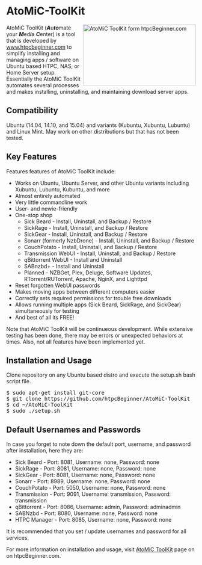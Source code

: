 # AtoMiC-ToolKit
<img src="http://www.htpcbeginner.com/images/2015/04/atomic-toolkit-300x162.jpg" alt="AtoMiC ToolKit form htpcBeginner.com" width="300" height="162" align="right"/>AtoMiC ToolKit (<b><i>A</i></b>u<b><i>to</i></b>mate your <b><i>M</i></b>ed<b><i>i</i></b>a <b><i>C</i></b>enter) is a tool that is developed by www.htpcbeginner.com to simplify installing and managing apps / software on Ubuntu based HTPC, NAS, or Home Server setup. Essentially the AtoMiC ToolKit automates several processes and makes installing, uninstalling, and maintaining download server apps. 

<h2>Compatibility</h2>
Ubuntu (14.04, 14.10, and 15.04) and variants (Kubuntu, Xubuntu, Lubuntu) and Linux Mint. May work on other distributions but that has not been tested.

<h2>Key Features</h2>
Features features of AtoMiC ToolKit include:
<ul>
<li>Works on Ubuntu, Ubuntu Server, and other Ubuntu variants including Xubuntu, Lubuntu, Kubuntu, and more</li>
<li>Almost entirely automated</li>
<li>Very little commandline work</li>
<li>User- and newie-friendly</li>
<li>One-stop shop
<ul>
<li>Sick Beard - Install, Uninstall, and Backup / Restore</li>
<li>SickRage - Install, Uninstall, and Backup / Restore</li>
<li>SickGear - Install, Uninstall, and Backup / Restore</li>
<li>Sonarr (formerly NzbDrone) - Install, Uninstall, and Backup / Restore</li>
<li>CouchPotato - Install, Uninstall, and Backup / Restore</li>
<li>Transmission WebUI - Install, Uninstall, and Backup / Restore</li>
<li>qBittorrent WebUI - Install and Uninstall</li>
<li>SABnzbd+ - Install and Uninstall</li>
<li>Planned - NZBGet, Plex, Deluge, Software Updates, RTorrent/RUTorrent, Apache, NginX, and Lighttpd</li>
</ul></li>
<li>Reset forgotten WebUI passwords</li>
<li>Makes moving apps between different computers easier</li>
<li>Correctly sets required permissions for trouble free downloads</li>
<li>Allows running multiple apps (Sick Beard, SickRage, and SickGear) simultaneously for testing</li>
<li>And best of all its FREE!</li>
</ul>

Note that AtoMiC ToolKit will be continueous development. While extensive testing has been done, there may be errors or unexpected behaviors at times. Also, not all features have been implemented yet. 

<h2>Installation and Usage</h2>
Clone repository on any Ubuntu based distro and execute the setup.sh bash script file. 

<pre>
$ sudo apt-get install git-core
$ git clone https://github.com/htpcBeginner/AtoMiC-ToolKit
$ cd ~/AtoMiC-ToolKit
$ sudo ./setup.sh
</pre>

<h2>Default Usernames and Passwords</h2>
In case you forget to note down the default port, username, and password after installation, here they are: 

<ul>
<li>Sick Beard - Port: 8081, Username: none, Password: none</li>
<li>SickRage - Port: 8081, Username: none, Password: none</li>
<li>SickGear - Port: 8081, Username: none, Password: none</li>
<li>Sonarr - Port: 8989, Username: none, Password: none</li>
<li>CouchPotato - Port: 5050, Username: none, Password: none</li>
<li>Transmission - Port: 9091, Username: transmission, Password: transmission</li>
<li>qBittorrent - Port: 8086, Username: admin, Password: adminadmin</li>
<li>SABNzbd - Port: 8080, Username: none, Password: none</li>
<li>HTPC Manager - Port: 8085, Username: none, Password: none</li>
</ul>

It is recommended that you set / update usernames and password for all services. 

For more information on installation and usage, visit <a href="http://www.htpcbeginner.com/atomic-toolkit/">AtoMiC ToolKit</a> page on on htpcBeginner.com.
